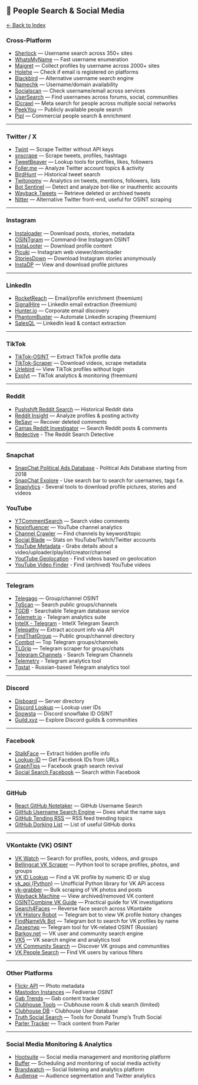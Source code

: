 ## 👤 People Search & Social Media

[← Back to Index](../README.md)

### Cross-Platform
- [Sherlock](https://github.com/sherlock-project/sherlock) — Username search across 350+ sites  
- [WhatsMyName](https://whatsmyname.app/) — Fast username enumeration  
- [Maigret](https://github.com/soxoj/maigret) — Collect profiles by username across 2000+ sites  
- [Holehe](https://github.com/megadose/holehe) — Check if email is registered on platforms  
- [Blackbird](https://github.com/p1ngul1n0/blackbird) — Alternative username search engine  
- [Namechk](https://namechk.com/) — Username/domain availability  
- [Socialscan](https://github.com/iojw/socialscan) — Check username/email across services  
- [UserSearch](https://usersearch.org/) — Find usernames across forums, social, communities  
- [IDcrawl](https://www.idcrawl.com/) — Meta search for people across multiple social networks  
- [PeekYou](https://www.peekyou.com/) — Publicly available people search  
- [Pipl](https://pipl.com/) — Commercial people search & enrichment  

---

### Twitter / X
- [Twint](https://github.com/twintproject/twint) — Scrape Twitter without API keys  
- [snscrape](https://github.com/JustAnotherArchivist/snscrape) — Scrape tweets, profiles, hashtags  
- [TweetBeaver](https://tweetbeaver.com/) — Lookup tools for profiles, likes, followers  
- [Foller.me](https://foller.me/) — Analyze Twitter account topics & activity  
- [BirdHunt](https://birdhunt.co/) — Historical tweet search  
- [Twitonomy](https://www.twitonomy.com/) — Analytics on tweets, mentions, followers, lists  
- [Bot Sentinel](https://botsentinel.com/) — Detect and analyze bot-like or inauthentic accounts  
- [Wayback Tweets](https://waybacktweets.streamlit.app/) — Retrieve deleted or archived tweets  
- [Nitter](https://nitter.net/) — Alternative Twitter front-end, useful for OSINT scraping  
  

---

### Instagram
- [Instaloader](https://github.com/instaloader/instaloader) — Download posts, stories, metadata  
- [OSINTgram](https://github.com/Datalux/Osintgram) — Command-line Instagram OSINT  
- [InstaLooter](https://github.com/althonos/InstaLooter) — Download profile content  
- [Picuki](https://www.picuki.com/) — Instagram web viewer/downloader  
- [StoriesDown](https://storiesdown.com/) — Download Instagram stories anonymously  
- [InstaDP](https://www.instadp.io/) — View and download profile pictures  

---

### LinkedIn
- [RocketReach](https://rocketreach.co/) — Email/profile enrichment (freemium)  
- [SignalHire](https://www.signalhire.com/) — LinkedIn email extraction (freemium)  
- [Hunter.io](https://hunter.io/) — Corporate email discovery  
- [PhantomBuster](https://phantombuster.com/) — Automate LinkedIn scraping (freemium)  
- [SalesQL](https://salesql.com/) — LinkedIn lead & contact extraction  

---

### TikTok
- [TikTok-OSINT](https://github.com/isaacjullien/TikTok-OSINT) — Extract TikTok profile data  
- [TikTok-Scraper](https://github.com/drawrowfly/tiktok-scraper) — Download videos, scrape metadata  
- [Urlebird](https://urlebird.com/) — View TikTok profiles without login  
- [Exolyt](https://exolyt.com/) — TikTok analytics & monitoring (freemium)  

---

### Reddit
- [Pushshift Reddit Search](https://redditsearch.io/) — Historical Reddit data  
- [Reddit Insight](https://redditinsight.com/) — Analyze profiles & posting activity  
- [ReSavr](https://www.resavr.com/) — Recover deleted comments  
- [Camas Reddit Investigator](https://camas.github.io/reddit-search/) — Search Reddit posts & comments
- [Redective](https://redective.com/) - The Reddit Search Detective  

---

### Snapchat
- [SnapChat Political Ads Database](https://www.snap.com/political-ads) - Political Ads Database starting from 2018
- [SnapChat Explore](https://snapchat.com/explore/) - Use search bar to search for usernames, tags f.e.
- [Snaplytics](https://snaplytics.io/) - Several tools to download profile pictures, stories and videos

### YouTube
- [YTCommentSearch](https://polsy.org.uk/stuff/ytrestrict.cgi) — Search video comments  
- [Noxinfluencer](https://www.noxinfluencer.com/) — YouTube channel analytics  
- [Channel Crawler](https://channelcrawler.com/) — Find channels by keyword/topic  
- [Social Blade](https://socialblade.com/) — Stats on YouTube/Twitch/Twitter accounts
- [YouTube Metadata](https://mattw.io/youtube-metadata/) - Grabs details about a video/uploader/playlist/creator/channel
- [YoutTube Geolocation](https://mattw.io/youtube-geofind/location) - Find videos based on geolocation
- [YouTube Video Finder](https://findyoutubevideo.thetechrobo.ca/) - Find (archived) YouTube videos

---

### Telegram
- [Telegago](https://github.com/Telegago/Telegago) — Group/channel OSINT  
- [TgScan](https://tgscan.xyz/) — Search public groups/channels
- [TGDB](https://www.tgdb.org/) - Searchable Telegram database service
- [Telemetr.io](https://telemetr.io/) - Telegram analytics suite
- [IntelX - Telegram](https://intelx.io/tools?tab=telegram) - IntelX Telegram Search  
- [Telepathy](https://github.com/jordanwildon/Telepathy) — Extract account info via API  
- [FindThatGroup](https://findthatgroup.com/) — Public group/channel directory  
- [Combot](https://combot.org/telegram/top/groups) — Top Telegram groups/channels  
- [TLGrip](https://github.com/Ph055a/TLGrip) — Telegram scraper for groups/chats
- [Telegram Channels](https://tlgrm.eu/channels) - Search Telegram Channels
- [Telemetry](https://www.telemetryapp.io/) - Telegram analytics tool
- [Tgstat](https://tgstat.com/) - Russian-based Telegram analytics tool

---

### Discord
- [Disboard](https://disboard.org/) — Server directory  
- [Discord Lookup](https://discord.id/) — Lookup user IDs  
- [Snowsta](https://snowsta.com/) — Discord snowflake ID OSINT  
- [Guild.xyz](https://guild.xyz/) — Explore Discord guilds & communities  

---

### Facebook
- [StalkFace](https://stalkface.com/) — Extract hidden profile info  
- [Lookup-ID](https://lookup-id.com/) — Get Facebook IDs from URLs  
- [GraphTips](https://github.com/Malandrin/GraphTips) — Facebook graph search revival  
- [Social Search Facebook](https://www.social-searcher.com/facebook-search/) — Search within Facebook  

---

### GitHub
- [React GitHub Notetaker](https://githubnotes-47071.firebaseapp.com/) — GitHub Username Search 
- [GitHub Username Search Engine](https://jonnygovish.github.io/Github-username-search-engine/) — Does what the name says 
- [GitHub Tending RSS](https://mshibanami.github.io/GitHubTrendingRSS/) — RSS feed trending topics  
- [GitHub Dorking List](https://github.com/techgaun/github-dorks) — List of useful GitHub dorks  

---

### VKontakte (VK) OSINT
- [VK Watch](https://vk.watch) — Search for profiles, posts, videos, and groups
- [Bellingcat VK Scraper](https://github.com/bellingcat/vk-scraper) — Python tool to scrape profiles, photos, and groups
- [VK ID Lookup](https://regvk.com/id/) — Find a VK profile by numeric ID or slug
- [vk_api (Python)](https://github.com/python273/vk_api) — Unofficial Python library for VK API access
- [vk-grabber](https://github.com/sashgorokhov/vk-grabber) — Bulk scraping of VK photos and posts
- [Wayback Machine](https://web.archive.org/web/*/vk.com/*) — View archived/removed VK content
- [OSINTCombine VK Guide](https://www.osintcombine.com/post/vk-osint) — Practical guide for VK investigations
- [Search4Faces](https://search4faces.com) — Reverse face search across VKontakte
- [VK History Robot](https://t.me/VKHistoryRobot) — Telegram bot to view VK profile history changes
- [FindNameVk Bot](https://t.me/FindNameVk_bot) — Telegram bot to search for VK profiles by name
- [Дезертир](https://t.me/deserteer) — Telegram tool for VK-related OSINT (Russian)
- [Barkov.net](https://barkov.net/) — VK user and community search engine
- [VK5](https://vk5.city/) — VK search engine and analytics tool
- [VK Community Search](https://vk.com/communities) — Discover VK groups and communities
- [VK People Search](https://vk.com/people) — Find VK users by various filters

---

### Other Platforms
- [Flickr API](https://www.flickr.com/services/api/) — Photo metadata    
- [Mastodon Instances](https://instances.social/) — Fediverse OSINT  
- [Gab Trends](https://trends.gab.com/) — Gab content tracker  
- [Clubhouse Tools](https://clubsearch.io/) — Clubhouse room & club search (limited)
- [Clubhouse DB](https://clubhousedb.com) - Clubhouse User database
- [Truth Social Search](https://truthsocial.tools/) — Tools for Donald Trump’s Truth Social  
- [Parler Tracker](https://parlertracker.com/) — Track content from Parler  

---

### Social Media Monitoring & Analytics
- [Hootsuite](https://hootsuite.com/) — Social media management and monitoring platform  
- [Buffer](https://buffer.com/) — Scheduling and monitoring of social media activity  
- [Brandwatch](https://www.brandwatch.com/) — Social listening and analytics platform  
- [Audiense](https://audiense.com/) — Audience segmentation and Twitter analytics  
